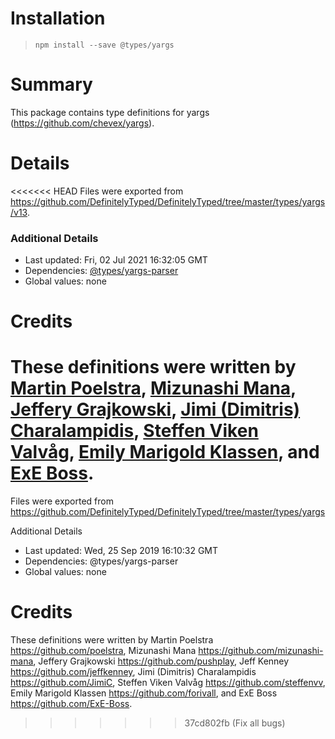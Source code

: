 # Installation
> `npm install --save @types/yargs`

# Summary
This package contains type definitions for yargs (https://github.com/chevex/yargs).

# Details
<<<<<<< HEAD
Files were exported from https://github.com/DefinitelyTyped/DefinitelyTyped/tree/master/types/yargs/v13.

### Additional Details
 * Last updated: Fri, 02 Jul 2021 16:32:05 GMT
 * Dependencies: [@types/yargs-parser](https://npmjs.com/package/@types/yargs-parser)
 * Global values: none

# Credits
These definitions were written by [Martin Poelstra](https://github.com/poelstra), [Mizunashi Mana](https://github.com/mizunashi-mana), [Jeffery Grajkowski](https://github.com/pushplay), [Jimi (Dimitris) Charalampidis](https://github.com/JimiC), [Steffen Viken Valvåg](https://github.com/steffenvv), [Emily Marigold Klassen](https://github.com/forivall), and [ExE Boss](https://github.com/ExE-Boss).
=======
Files were exported from https://github.com/DefinitelyTyped/DefinitelyTyped/tree/master/types/yargs

Additional Details
 * Last updated: Wed, 25 Sep 2019 16:10:32 GMT
 * Dependencies: @types/yargs-parser
 * Global values: none

# Credits
These definitions were written by Martin Poelstra <https://github.com/poelstra>, Mizunashi Mana <https://github.com/mizunashi-mana>, Jeffery Grajkowski <https://github.com/pushplay>, Jeff Kenney <https://github.com/jeffkenney>, Jimi (Dimitris) Charalampidis <https://github.com/JimiC>, Steffen Viken Valvåg <https://github.com/steffenvv>, Emily Marigold Klassen <https://github.com/forivall>, and ExE Boss <https://github.com/ExE-Boss>.
>>>>>>> 37cd802fb (Fix all bugs)
